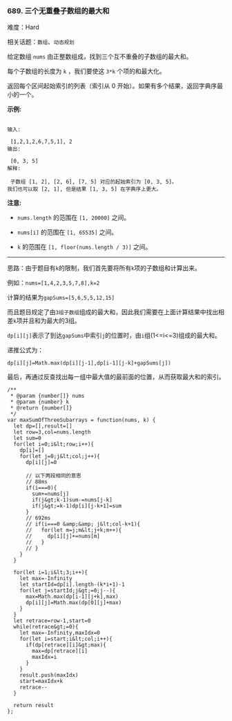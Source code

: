 ### 689. 三个无重叠子数组的最大和

难度：Hard

相关话题：`数组`、`动态规划`

给定数组 `nums` 由正整数组成，找到三个互不重叠的子数组的最大和。



每个子数组的长度为 `k` ，我们要使这 `3*k` 个项的和最大化。



返回每个区间起始索引的列表（索引从 0 开始）。如果有多个结果，返回字典序最小的一个。



 **示例:** 





```

输入:

 [1,2,1,2,6,7,5,1], 2
输出:

 [0, 3, 5]
解释:

 子数组 [1, 2], [2, 6], [7, 5] 对应的起始索引为 [0, 3, 5]。
我们也可以取 [2, 1], 但是结果 [1, 3, 5] 在字典序上更大。

```

 **注意:** 





*  `nums.length` 的范围在 `[1, 20000]` 之间。

*  `nums[i]` 的范围在 `[1, 65535]` 之间。

*  `k` 的范围在 `[1, floor(nums.length / 3)]` 之间。






-----

思路：由于题目有`k`的限制，我们首先要将所有`k`项的子数组和计算出来。

例如：`nums=[1,4,2,3,5,7,8],k=2`

计算的结果为`gapSums=[5,6,5,5,12,15]`

而且题目规定了由`3组子数组`组成的最大和，因此我们需要在上面计算结果中找出相差`k`项并且和为最大的3组。

`dp[i][j]`表示了到达`gapSums`中索引`j`的位置时，由`i`组(1<=i<=3)组成的最大和。

递推公式为：

`dp[i][j]=Math.max(dp[i][j-1],dp[i-1][j-k]+gapSums[j])`

最后，再通过反查找出每一组中最大值的最前面的位置，从而获取最大和的索引。


```
/**
 * @param {number[]} nums
 * @param {number} k
 * @return {number[]}
 */
var maxSumOfThreeSubarrays = function(nums, k) {
  let dp=[],result=[]
  let row=3,col=nums.length
  let sum=0
  for(let i=0;i&lt;row;i++){
    dp[i]=[]
    for(let j=0;j&lt;col;j++){
      dp[i][j]=0
      
      // 以下两段相同的意思
      // 88ms
      if(i===0){
        sum+=nums[j]
        if(j&gt;k-1)sum-=nums[j-k]
        if(j&gt;=k-1)dp[i][j-k+1]=sum  
      }
      // 692ms
      // if(i===0 &amp;&amp; j&lt;col-k+1){
      //   for(let m=j;m&lt;j+k;m++){
      //     dp[i][j]+=nums[m]
      //   }
      // }
    }
  }
    
  for(let i=1;i&lt;3;i++){
    let max=-Infinity
    let startId=dp[i].length-(k*i+1)-1
    for(let j=startId;j&gt;=0;j--){
      max=Math.max(dp[i-1][j+k],max)
      dp[i][j]=Math.max(dp[0][j]+max)
    }
  }
  let retrace=row-1,start=0
  while(retrace&gt;=0){
    let max=-Infinity,maxIdx=0
    for(let i=start;i&lt;col;i++){
      if(dp[retrace][i]&gt;max){
        max=dp[retrace][i]
        maxIdx=i
      }
    }
    result.push(maxIdx)
    start=maxIdx+k
    retrace--
  }

  return result
};



```
